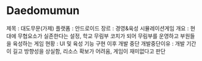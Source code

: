 # Daedomumun
제목 : 대도무문(가제)
플랫폼 : 안드로이드
장르 : 경영&육성 시뮬레이션게임
개요 : 현대에 무협요소가 실존한다는 설정, 학교 무림부 코치가 되어 무림부를 운영하고 부원들을 육성하는 게임
현황 : UI 및 육성 기능 구현 이후 개발 중단
개발중단이유 : 개발 기간이 길고 방향성을 상실함, 리소스 확보가 어려움, 게임이 재미없다고 판단
